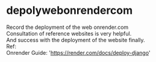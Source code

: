 # depolywebonrendercom
Record the deployment of the web onrender.com<br>
Consultation of reference websites is very helpful.<br>
And success with the deployment of the website finally.<br>
Ref:<br>
Onrender Guide: 'https://render.com/docs/deploy-django'

